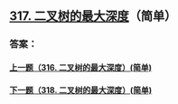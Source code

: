 ## [317. 二叉树的最大深度](https://leetcode-cn.com/problems/merge-two-sorted-lists/)（简单）





### 答案：



#### [上一题（316. 二叉树的最大深度）(简单)](https://github.com/sdwwld/leetCode/blob/master/src/main/java/com/wld/java/leetcode/leetCode0316.md)

#### [下一题（318. 二叉树的最大深度）(简单)](https://github.com/sdwwld/leetCode/blob/master/src/main/java/com/wld/java/leetcode/leetCode0318.md)